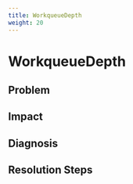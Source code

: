 ```yaml
---
title: WorkqueueDepth
weight: 20
---
```


# WorkqueueDepth

## Problem

## Impact

## Diagnosis

## Resolution Steps
